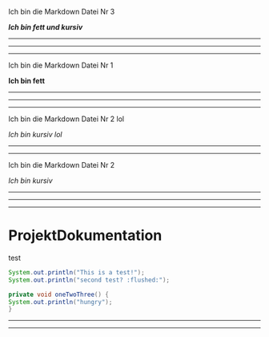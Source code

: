 Ich bin die Markdown Datei Nr 3

***Ich bin fett und kursiv***

---
---
---
Ich bin die Markdown Datei Nr 1

**Ich bin fett**

---
---
---
Ich bin die Markdown Datei Nr 2 lol

*Ich bin kursiv lol*

---
---
Ich bin die Markdown Datei Nr 2

*Ich bin kursiv*

---
---
---
# ProjektDokumentation

test

<!---prodoc at.diggah.lost.Test.ichwillesso -->
<!---start doc -->
```java
System.out.println("This is a test!");
System.out.println("second test? :flushed:");
```
<!---end doc -->
<!---prodoc at.diggah.lost.Test2.Test2_oneTwoThree_1 -->
<!---start doc -->
```java
private void oneTwoThree() {
System.out.println("hungry");
}
```
<!---end doc -->

---
---
